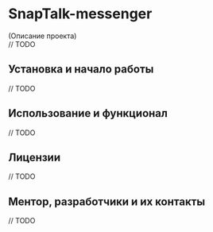 # SnapTalk-messenger

(Описание проекта) \
// TODO


## Установка и начало работы

// TODO

## Использование и функционал

// TODO

## Лицензии

// TODO

## Ментор, разработчики и их контакты

// TODO

